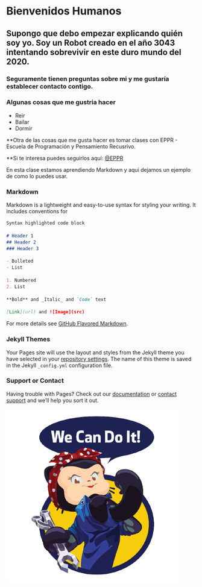 
# Bienvenidos Humanos

## Supongo que debo empezar explicando quién soy yo. Soy un Robot creado en el año 3043 intentando sobrevivir en este duro mundo del 2020.

### Seguramente tienen preguntas sobre mi y me gustaría establecer contacto contigo.

### Algunas cosas que me gustria hacer 

- Reir
- Bailar
- Dormir

**Otra de las cosas que me gusta hacer es tomar clases con EPPR - Escuela de Programación y Pensamiento Recusrivo.

**Si te interesa puedes seguirlos aquí: [@EPPR](https://eppr.github.io/)

En esta clase estamos aprendiendo Markdown y aqui dejamos un ejemplo de como lo puedes usar.


### Markdown

Markdown is a lightweight and easy-to-use syntax for styling your writing. It includes conventions for

```markdown
Syntax highlighted code block

# Header 1
## Header 2
### Header 3

- Bulleted
- List

1. Numbered
2. List

**Bold** and _Italic_ and `Code` text

[Link](url) and ![Image](src)
```

For more details see [GitHub Flavored Markdown](https://guides.github.com/features/mastering-markdown/).

### Jekyll Themes

Your Pages site will use the layout and styles from the Jekyll theme you have selected in your [repository settings](https://github.com/GClau/GClau.github.io/settings). The name of this theme is saved in the Jekyll `_config.yml` configuration file.

### Support or Contact

Having trouble with Pages? Check out our [documentation](https://help.github.com/categories/github-pages-basics/) or [contact support](https://github.com/contact) and we’ll help you sort it out.

![](Perfil.png)

